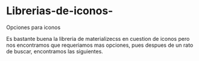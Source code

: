# Librerias-de-iconos-
Opciones para iconos

Es bastante buena la libreria de materializecss en cuestion de iconos pero nos encontramos que requeriamos mas opciones, pues despues de un rato de buscar, encontramos las siguientes.

